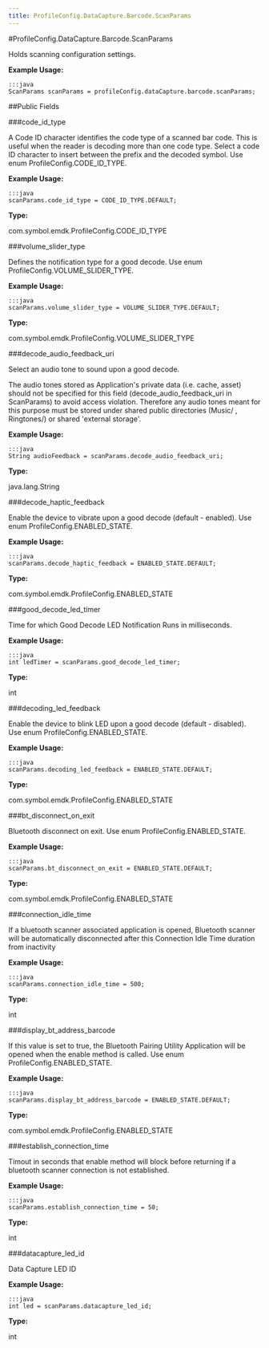 ```yaml
---
title: ProfileConfig.DataCapture.Barcode.ScanParams
---
```

#ProfileConfig.DataCapture.Barcode.ScanParams

Holds scanning configuration settings.

 

**Example Usage:**
	
	:::java	
	ScanParams scanParams = profileConfig.dataCapture.barcode.scanParams;


##Public Fields

###code_id_type

A Code ID character identifies the code type of a scanned bar code.
 This is useful when the reader is decoding more than one code type. Select a code ID character to insert between the prefix and the decoded symbol.
 Use enum  ProfileConfig.CODE_ID_TYPE.

 

**Example Usage:**
	
	:::java	
	scanParams.code_id_type = CODE_ID_TYPE.DEFAULT;


**Type:**

com.symbol.emdk.ProfileConfig.CODE_ID_TYPE

###volume_slider_type

Defines the notification type for a good decode.
 Use enum  ProfileConfig.VOLUME_SLIDER_TYPE.

 

**Example Usage:**
	
	:::java	
	scanParams.volume_slider_type = VOLUME_SLIDER_TYPE.DEFAULT;


**Type:**

com.symbol.emdk.ProfileConfig.VOLUME_SLIDER_TYPE

###decode_audio_feedback_uri

Select an audio tone to sound upon a good decode.

 The audio tones stored as Application's private data (i.e. cache, asset) should not be specified for this field
 (decode_audio_feedback_uri in ScanParams) to avoid access violation. Therefore any audio tones meant for this
 purpose must be stored under shared public directories (Music/ , Ringtones/) or shared 'external storage'.

 

**Example Usage:**
	
	:::java	
	String audioFeedback = scanParams.decode_audio_feedback_uri;


**Type:**

java.lang.String

###decode_haptic_feedback

Enable the device to vibrate upon a good decode (default - enabled). Use enum  ProfileConfig.ENABLED_STATE.

 

**Example Usage:**
	
	:::java	
	scanParams.decode_haptic_feedback = ENABLED_STATE.DEFAULT;


**Type:**

com.symbol.emdk.ProfileConfig.ENABLED_STATE

###good_decode_led_timer

Time for which Good Decode LED Notification Runs in milliseconds.

 

**Example Usage:**
	
	:::java	
	int ledTimer = scanParams.good_decode_led_timer;


**Type:**

int

###decoding_led_feedback

Enable the device to blink LED upon a good decode (default - disabled). Use enum  ProfileConfig.ENABLED_STATE.

 

**Example Usage:**
	
	:::java	
	scanParams.decoding_led_feedback = ENABLED_STATE.DEFAULT;


**Type:**

com.symbol.emdk.ProfileConfig.ENABLED_STATE

###bt_disconnect_on_exit

Bluetooth disconnect on exit. Use enum  ProfileConfig.ENABLED_STATE.

 

**Example Usage:**
	
	:::java	
	scanParams.bt_disconnect_on_exit = ENABLED_STATE.DEFAULT;


**Type:**

com.symbol.emdk.ProfileConfig.ENABLED_STATE

###connection_idle_time

If a bluetooth scanner associated application is opened, Bluetooth
 scanner will be automatically disconnected after this Connection
 Idle Time duration from inactivity

 

**Example Usage:**
	
	:::java	
	scanParams.connection_idle_time = 500;


**Type:**

int

###display_bt_address_barcode

If this value is set to true, the Bluetooth Pairing Utility
 Application will be opened when the enable method is called.
 Use enum  ProfileConfig.ENABLED_STATE.

 

**Example Usage:**
	
	:::java	
	scanParams.display_bt_address_barcode = ENABLED_STATE.DEFAULT;


**Type:**

com.symbol.emdk.ProfileConfig.ENABLED_STATE

###establish_connection_time

Timout in seconds that enable method will block before returning
 if a bluetooth scanner connection is not established.

 

**Example Usage:**
	
	:::java	
	scanParams.establish_connection_time = 50;


**Type:**

int

###datacapture_led_id

Data Capture LED ID

 

**Example Usage:**
	
	:::java	
	int led = scanParams.datacapture_led_id;


**Type:**

int

